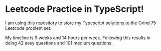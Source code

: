 # Leetcode Practice in TypeScript!

I am using this repository to store my Typescript solutions to the Grind 75 Leetcode problem set.

My timeline is 9 weeks and 14 hours per week. Following this results in doing 42 easy questions and 101 medium questions.
